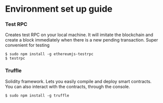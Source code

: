 # Environment set up guide

### Test RPC
Creates test RPC on your local machine. It will imitate the blockchain 
and create a block immediately when there is a new pending transaction.
Super convenient for testing

```
$ sudo npm install -g ethereumjs-testrpc
$ testrpc
```


### Truffle
Solidity framework. Lets you easily compile and deploy smart contracts.
You can also interact with the contracts, through the console.

```
$ sudo npm install -g truffle
```
